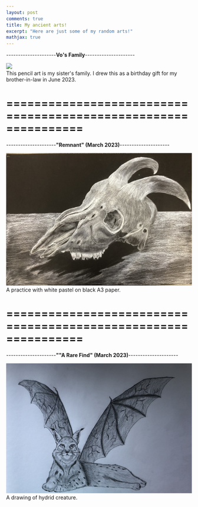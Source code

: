 ```yaml
---
layout: post
comments: true
title: My ancient arts!
excerpt: "Here are just some of my random arts!"
mathjax: true
---
```


---------------------**Vo's Family**---------------------
<div class="imgcap">
<img src="https://github.com/ptra31/ptra31.github.io/blob/master/images/art01.png?raw=true" width="600">
<div class="This coal and pencil art is my sister's family. I drew this as a birthday for my brother-in-law in June 2023."></div>
</div>
This pencil art is my sister's family. I drew this as a birthday gift for my brother-in-law in June 2023.

===============================================================
===============================================================

---------------------**"Remnant" (March 2023)**---------------------
<div class="imgcap">
<img src="https://github.com/ptra31/ptra31.github.io/blob/master/images/skull.jpeg?raw=true" width="600">
<div class="Remnant, March 2023"></div>
</div>
A practice with white pastel on black A3 paper.

===============================================================
===============================================================

---------------------**""A Rare Find" (March 2023)**---------------------
<div class="imgcap">
<img src="https://github.com/ptra31/ptra31.github.io/blob/master/images/lynxArt.jpeg?raw=true" width="600">
<div class="A Rare Find, March 2023"></div>
</div>
A drawing of hydrid creature.

